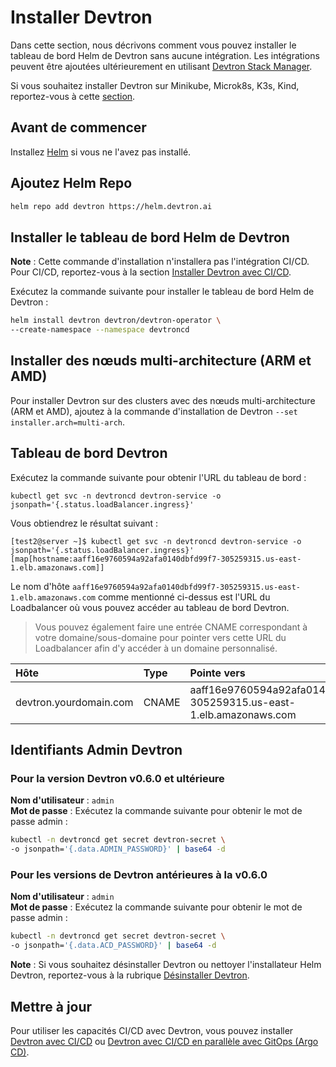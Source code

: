 ﻿# Installer Devtron
Dans cette section, nous décrivons comment vous pouvez installer le tableau de bord Helm de Devtron sans aucune intégration. Les intégrations peuvent être ajoutées ultérieurement en utilisant [Devtron Stack Manager](https://docs.devtron.ai/v/v0.6/usage/integrations).

Si vous souhaitez installer Devtron sur Minikube, Microk8s, K3s, Kind, reportez-vous à cette [section](./Install-devtron-on-Minikube-Microk8s-K3s-Kind.md).
## Avant de commencer
Installez [Helm](https://helm.sh/docs/intro/install/) si vous ne l'avez pas installé.
## Ajoutez Helm Repo
~~~ bash
helm repo add devtron https://helm.devtron.ai
~~~
## Installer le tableau de bord Helm de Devtron
**Note** : Cette commande d'installation n'installera pas l'intégration CI/CD. Pour CI/CD, reportez-vous à la section [Installer Devtron avec CI/CD](https://docs.devtron.ai/install/install-devtron-with-cicd).

Exécutez la commande suivante pour installer le tableau de bord Helm de Devtron :
~~~ bash
helm install devtron devtron/devtron-operator \
--create-namespace --namespace devtroncd
~~~
## Installer des nœuds multi-architecture (ARM et AMD)
Pour installer Devtron sur des clusters avec des nœuds multi-architecture (ARM et AMD), ajoutez à la commande d'installation de Devtron `--set installer.arch=multi-arch`.

[//]: # (Si vous envisagez d'utiliser Hyperion pour des `déploiements de production`, veuillez vous référer à nos recommandations de remplacement pour l'[Installation Devtron]&#40;override-default-devtron-installation-configs.md&#41;.)

[//]: # (## Installation status)

[//]: # ()
[//]: # (Exécutez la commande suivante)

[//]: # ()
[//]: # (```bash)

[//]: # (kubectl -n devtroncd get installers installer-devtron -o jsonpath='{.status.sync.status}')

[//]: # (```)
## Tableau de bord Devtron
Exécutez la commande suivante pour obtenir l'URL du tableau de bord :
~~~ text
kubectl get svc -n devtroncd devtron-service -o jsonpath='{.status.loadBalancer.ingress}'
~~~

Vous obtiendrez le résultat suivant :
~~~ text
[test2@server ~]$ kubectl get svc -n devtroncd devtron-service -o jsonpath='{.status.loadBalancer.ingress}'
[map[hostname:aaff16e9760594a92afa0140dbfd99f7-305259315.us-east-1.elb.amazonaws.com]]
~~~

Le nom d'hôte `aaff16e9760594a92afa0140dbfd99f7-305259315.us-east-1.elb.amazonaws.com` comme mentionné ci-dessus est l'URL du Loadbalancer où vous pouvez accéder au tableau de bord Devtron.

> Vous pouvez également faire une entrée CNAME correspondant à votre domaine/sous-domaine pour pointer vers cette URL du Loadbalancer afin d'y accéder à un domaine personnalisé.

| Hôte | Type | Pointe vers |
| :- | :- | :- |
| devtron.yourdomain.com | CNAME | aaff16e9760594a92afa0140dbfd99f7-305259315.us-east-1.elb.amazonaws.com|

## Identifiants Admin Devtron

### Pour la version Devtron v0.6.0 et ultérieure

**Nom d'utilisateur** : `admin` <br>
**Mot de passe** : Exécutez la commande suivante pour obtenir le mot de passe admin :

~~~ bash
kubectl -n devtroncd get secret devtron-secret \
-o jsonpath='{.data.ADMIN_PASSWORD}' | base64 -d
~~~

### Pour les versions de Devtron antérieures à la v0.6.0
**Nom d'utilisateur** : `admin` <br>
**Mot de passe** : Exécutez la commande suivante pour obtenir le mot de passe admin :
~~~ bash
kubectl -n devtroncd get secret devtron-secret \
-o jsonpath='{.data.ACD_PASSWORD}' | base64 -d
~~~

**Note** : Si vous souhaitez désinstaller Devtron ou nettoyer l'installateur Helm Devtron, reportez-vous à la rubrique [Désinstaller Devtron](https://docs.devtron.ai/install/uninstall-devtron).
## Mettre à jour
Pour utiliser les capacités CI/CD avec Devtron, vous pouvez installer [Devtron avec CI/CD](https://docs.devtron.ai/install/install-devtron-with-cicd) ou [Devtron avec CI/CD en parallèle avec GitOps (Argo CD)](https://docs.devtron.ai/install/install-devtron-with-cicd-with-gitops).
